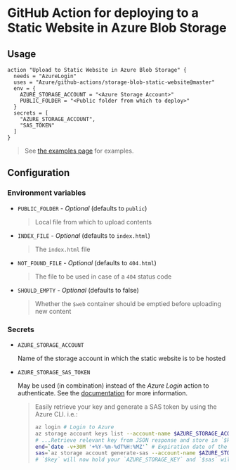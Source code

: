 # GitHub Action for deploying to a Static Website in Azure Blob Storage

## Usage

```workflow
action "Upload to Static Website in Azure Blob Storage" {
  needs = "AzureLogin"
  uses = "Azure/github-actions/storage-blob-static-website@master"
  env = {
    AZURE_STORAGE_ACCOUNT = "<Azure Storage Account>"
    PUBLIC_FOLDER = "<Public folder from which to deploy>"
  }
  secrets = [
    "AZURE_STORAGE_ACCOUNT",
    "SAS_TOKEN"
  ]
}
```

> See [the examples page](./EXAMPLES.md) for examples.

## Configuration

### Environment variables

- `PUBLIC_FOLDER` - *Optional* (defaults to `public`)
  > Local file from which to upload contents

- `INDEX_FILE` - *Optional* (defaults to `index.html`)
  > The `index.html` file

- `NOT_FOUND_FILE` - *Optional* (defaults to `404.html`)
  > The file to be used in case of a `404` status code

- `SHOULD_EMPTY` - *Optional* (defaults to false)
  > Whether the `$web` container should be emptied before uploading new content

### Secrets

- `AZURE_STORAGE_ACCOUNT`
  
  Name of the storage account in which the static website is to be hosted

- `AZURE_STORAGE_SAS_TOKEN`
  
  May be used (in combination) instead of the _Azure Login_ action to authenticate. See the [documentation](https://docs.microsoft.com/en-us/cli/azure/storage/blob?view=azure-cli-latest) for more information.

  > Easily retrieve your key and generate a SAS token by using the Azure CLI. i.e.:
  >
  > ```bash
  > az login # Login to Azure
  > az storage account keys list --account-name $AZURE_STORAGE_ACCOUNT
  > # ...Retrieve relevant key from JSON response and store in `$key`
  > end=`date -v+30M '+%Y-%m-%dT%H:%MZ'` # Expiration date of the token (this will expire in 30 minutes)
  > sas=`az storage account generate-sas --account-name $AZURE_STORAGE_ACCOUNT --account-key $key --resource-types c --services b --expiry $end --permissions adu`
  > # `$key` will now hold your `AZURE_STORAGE_KEY` and `$sas` will now hold your `AZURE_STORAGE_SAS_TOKEN`
  > ```